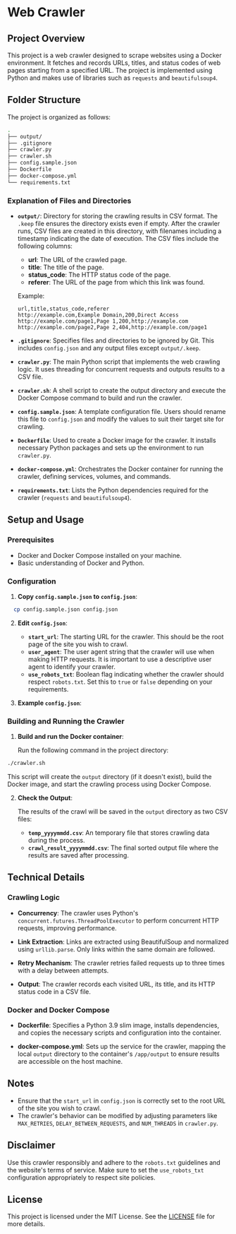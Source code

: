 # Web Crawler

## Project Overview

This project is a web crawler designed to scrape websites using a Docker environment. It fetches and records URLs, titles, and status codes of web pages starting from a specified URL. The project is implemented using Python and makes use of libraries such as `requests` and `beautifulsoup4`.

## Folder Structure

The project is organized as follows:

```bash
.
├── output/
├── .gitignore
├── crawler.py
├── crawler.sh
├── config.sample.json
├── Dockerfile
├── docker-compose.yml
└── requirements.txt
```

### Explanation of Files and Directories

- **`output/`**: Directory for storing the crawling results in CSV format. The `.keep` file ensures the directory exists even if empty. After the crawler runs, CSV files are created in this directory, with filenames including a timestamp indicating the date of execution. The CSV files include the following columns:

  - **url**: The URL of the crawled page.
  - **title**: The title of the page.
  - **status_code**: The HTTP status code of the page.
  - **referer**: The URL of the page from which this link was found.

  Example:

  ```csv
  url,title,status_code,referer
  http://example.com,Example Domain,200,Direct Access
  http://example.com/page1,Page 1,200,http://example.com
  http://example.com/page2,Page 2,404,http://example.com/page1
  ```

- **`.gitignore`**: Specifies files and directories to be ignored by Git. This includes `config.json` and any output files except `output/.keep`.

- **`crawler.py`**: The main Python script that implements the web crawling logic. It uses threading for concurrent requests and outputs results to a CSV file.

- **`crawler.sh`**: A shell script to create the output directory and execute the Docker Compose command to build and run the crawler.

- **`config.sample.json`**: A template configuration file. Users should rename this file to `config.json` and modify the values to suit their target site for crawling.

- **`Dockerfile`**: Used to create a Docker image for the crawler. It installs necessary Python packages and sets up the environment to run `crawler.py`.

- **`docker-compose.yml`**: Orchestrates the Docker container for running the crawler, defining services, volumes, and commands.

- **`requirements.txt`**: Lists the Python dependencies required for the crawler (`requests` and `beautifulsoup4`).

## Setup and Usage

### Prerequisites

- Docker and Docker Compose installed on your machine.
- Basic understanding of Docker and Python.

### Configuration

1. **Copy `config.sample.json` to `config.json`**:

```bash
  cp config.sample.json config.json
```

2. **Edit `config.json`**:

   - **`start_url`**: The starting URL for the crawler. This should be the root page of the site you wish to crawl.
   - **`user_agent`**: The user agent string that the crawler will use when making HTTP requests. It is important to use a descriptive user agent to identify your crawler.
   - **`use_robots_txt`**: Boolean flag indicating whether the crawler should respect `robots.txt`. Set this to `true` or `false` depending on your requirements.

3. **Example `config.json`**:

### Building and Running the Crawler

1. **Build and run the Docker container**:

   Run the following command in the project directory:

```bash
./crawler.sh
```

This script will create the `output` directory (if it doesn't exist), build the Docker image, and start the crawling process using Docker Compose.

2. **Check the Output**:

   The results of the crawl will be saved in the `output` directory as two CSV files:

   - **`temp_yyyymmdd.csv`**: An temporary file that stores crawling data during the process.
   - **`crawl_result_yyyymmdd.csv`**: The final sorted output file where the results are saved after processing.

## Technical Details

### Crawling Logic

- **Concurrency**: The crawler uses Python's `concurrent.futures.ThreadPoolExecutor` to perform concurrent HTTP requests, improving performance.

- **Link Extraction**: Links are extracted using BeautifulSoup and normalized using `urllib.parse`. Only links within the same domain are followed.

- **Retry Mechanism**: The crawler retries failed requests up to three times with a delay between attempts.

- **Output**: The crawler records each visited URL, its title, and its HTTP status code in a CSV file.

### Docker and Docker Compose

- **Dockerfile**: Specifies a Python 3.9 slim image, installs dependencies, and copies the necessary scripts and configuration into the container.

- **docker-compose.yml**: Sets up the service for the crawler, mapping the local `output` directory to the container's `/app/output` to ensure results are accessible on the host machine.

## Notes

- Ensure that the `start_url` in `config.json` is correctly set to the root URL of the site you wish to crawl.
- The crawler's behavior can be modified by adjusting parameters like `MAX_RETRIES`, `DELAY_BETWEEN_REQUESTS`, and `NUM_THREADS` in `crawler.py`.

## Disclaimer

Use this crawler responsibly and adhere to the `robots.txt` guidelines and the website's terms of service. Make sure to set the `use_robots_txt` configuration appropriately to respect site policies.

## License

This project is licensed under the MIT License. See the [LICENSE](https://github.com/nekonado/web-crawler/blob/main/LICENSE) file for more details.
